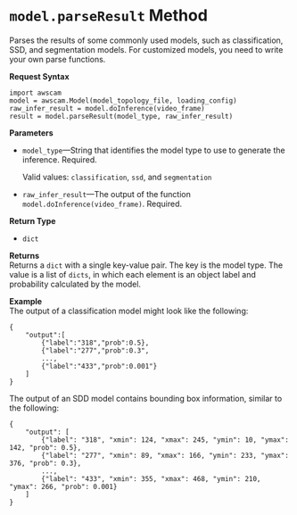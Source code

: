 # `model.parseResult` Method<a name="deeplens-device-library-awscam-model-parseresult"></a>

Parses the results of some commonly used models, such as classification, SSD, and segmentation models\. For customized models, you need to write your own parse functions\.

**Request Syntax**

```
import awscam
model = awscam.Model(model_topology_file, loading_config)
raw_infer_result = model.doInference(video_frame)
result = model.parseResult(model_type, raw_infer_result)
```

**Parameters**
+ `model_type`—String that identifies the model type to use to generate the inference\. Required\. 

  Valid values: `classification`, `ssd`, and `segmentation`
+ `raw_infer_result`—The output of the function `model.doInference(video_frame)`\. Required\.

**Return Type**
+ `dict`

**Returns**  
Returns a `dict` with a single key\-value pair\. The key is the model type\. The value is a list of `dicts`, in which each element is an object label and probability calculated by the model\.

**Example**  
The output of a classification model might look like the following:  

```
{
    "output":[
        {"label":"318","prob":0.5},
        {"label":"277","prob":0.3",
        ...,
        {"label":"433","prob":0.001"}
    ]
}
```
The output of an SDD model contains bounding box information, similar to the following:  

```
{
    "output": [
        {"label": "318", "xmin": 124, "xmax": 245, "ymin": 10, "ymax": 142, "prob": 0.5},
        {"label": "277", "xmin": 89, "xmax": 166, "ymin": 233, "ymax": 376, "prob": 0.3},
        ...,
        {"label": "433", "xmin": 355, "xmax": 468, "ymin": 210, "ymax": 266, "prob": 0.001}
    ]
}
```
